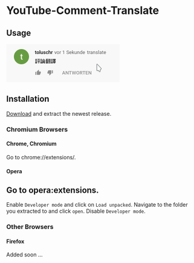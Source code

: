 # YouTube-Comment-Translate

## Usage
![](res/usage.gif)

## Installation
[Download](YouTube-Comment-Translate/releases/latest/) and extract the newest release.

### Chromium Browsers

#### Chrome, Chromium
Go to chrome://extensions/.

#### Opera
Go to opera:extensions.</br>
---
Enable `Developer mode` and click on `Load unpacked`.
Navigate to the folder you extracted to and click `open`. Disable `Developer mode`.

### Other Browsers

#### Firefox
Added soon ...
